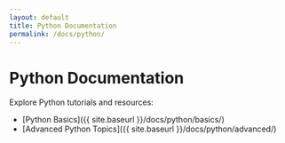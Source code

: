```yaml
---
layout: default
title: Python Documentation
permalink: /docs/python/
---
```


# Python Documentation

Explore Python tutorials and resources:

- [Python Basics]({{ site.baseurl }}/docs/python/basics/)
- [Advanced Python Topics]({{ site.baseurl }}/docs/python/advanced/)